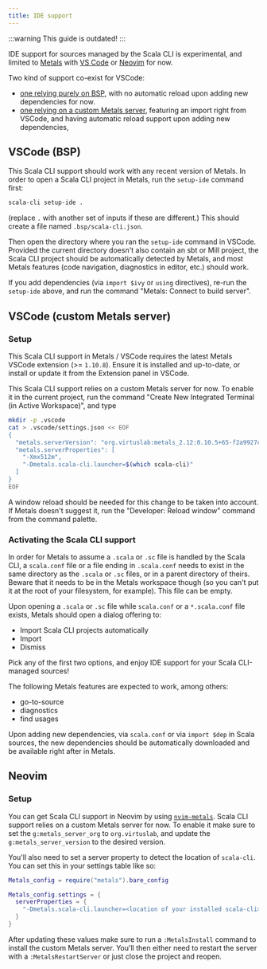 ```yaml
---
title: IDE support
---
```


:::warning
This guide is outdated!
:::

IDE support for sources managed by the Scala CLI is experimental, and limited to
[Metals](https://scalameta.org/metals/) with [VS
Code](https://scalameta.org/metals/docs/editors/vscode) or
[Neovim](https://github.com/scalameta/nvim-metals) for now.

Two kind of support co-exist for VSCode:
- [one relying purely on BSP](#vscode-bsp), with no automatic reload upon adding new dependencies for now.
- [one relying on a custom Metals server](#vscode-custom-metals-server), featuring an import right from VSCode, and having automatic reload support upon adding new dependencies,

## VSCode (BSP)

This Scala CLI support should work with any recent version of Metals. In order to
open a Scala CLI project in Metals, run the `setup-ide` command first:
```bash
scala-cli setup-ide .
```
(replace `.` with another set of inputs if these are different.) This should create
a file named `.bsp/scala-cli.json`.

Then open the directory where you ran the `setup-ide` command in VSCode. Provided
the current directory doesn't also contain an sbt or Mill project, the Scala CLI
project should be automatically detected by Metals, and most Metals features (code
navigation, diagnostics in editor, etc.) should work.

If you add dependencies (via `import $ivy` or `using` directives), re-run the
`setup-ide` above, and run the command "Metals: Connect to build server".

## VSCode (custom Metals server)

### Setup

This Scala CLI support in Metals / VSCode requires the latest Metals VSCode extension (>= `1.10.8`). Ensure
it is installed and up-to-date, or install or update it from the Extension panel in VSCode.

This Scala CLI support relies on a custom Metals server for now. To enable it in the current project,
run the command "Create New Integrated Terminal (in Active Workspace)", and type
```bash
mkdir -p .vscode
cat > .vscode/settings.json << EOF
{
  "metals.serverVersion": "org.virtuslab:metals_2.12:0.10.5+65-f2a9927c-SNAPSHOT",
  "metals.serverProperties": [
    "-Xmx512m",
    "-Dmetals.scala-cli.launcher=$(which scala-cli)"
  ]
}
EOF
```

A window reload should be needed for this change to be taken into account. If Metals doesn't
suggest it, run the "Developer: Reload window" command from the command palette.

### Activating the Scala CLI support

In order for Metals to assume a `.scala` or `.sc` file is handled by the Scala CLI,
a `scala.conf` file or a file ending in `.scala.conf` needs to exist in the same
directory as the `.scala` or `.sc` files, or in a parent directory of theirs. Beware
that it needs to be in the Metals workspace though (so you can't put it at the root
of your filesystem, for example). This file can be empty.

Upon opening a `.scala` or `.sc` file while `scala.conf` or a `*.scala.conf` file exists,
Metals should open a dialog offering to:
- Import Scala CLI projects automatically
- Import
- Dismiss

Pick any of the first two options, and enjoy IDE support for your Scala CLI-managed sources!

The following Metals features are expected to work, among others:
- go-to-source
- diagnostics
- find usages

Upon adding new dependencies, via `scala.conf` or via `import $dep` in Scala sources, the
new dependencies should be automatically downloaded and be available right after in Metals.

## Neovim

### Setup

You can get Scala CLI support in Neovim by using
[`nvim-metals`](https://github.com/scalameta/nvim-metals). Scala CLI support
relies on a custom Metals server for now. To enable it make sure to set the
`g:metals_server_org` to `org.virtuslab`, and update the
`g:metals_server_version` to the desired version.

You'll also need to set a server property to detect the location of `scala-cli`.
You can set this in your settings table like so:

```lua
Metals_config = require("metals").bare_config

Metals_config.settings = {
  serverProperties = {
    "-Dmetals.scala-cli.launcher=<location of your installed scala-cli>"
  }
}
```

After updating these values make sure to run a `:MetalsInstall` command to
install the custom Metals server. You'll then either need to restart the server
with a `:MetalsRestartServer` or just close the project and reopen.

